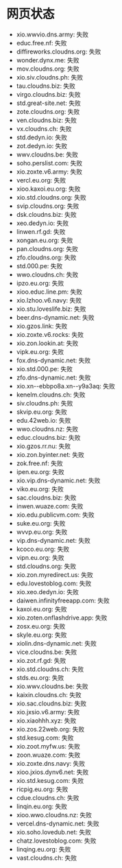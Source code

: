 # 网页状态
- xio.wwvio.dns.army: 失败
- educ.free.nf: 失败
- diffireworks.cloudns.org: 失败
- wonder.dynx.me: 失败
- mov.cloudns.org: 失败
- xio.siv.cloudns.ph: 失败
- tau.cloudns.biz: 失败
- virgo.cloudns.biz: 失败
- std.great-site.net: 失败
- zote.cloudns.org: 失败
- ven.cloudns.biz: 失败
- vx.cloudns.ch: 失败
- std.dedyn.io: 失败
- zot.dedyn.io: 失败
- wwv.cloudns.be: 失败
- soho.perslist.com: 失败
- xio.zoxte.v6.army: 失败
- vercl.eu.org: 失败
- xioo.kaxoi.eu.org: 失败
- xio.std.cloudns.org: 失败
- svip.cloudns.org: 失败
- dsk.cloudns.biz: 失败
- xeo.dedyn.io: 失败
- linwen.rf.gd: 失败
- xongan.eu.org: 失败
- pan.cloudns.org: 失败
- zfo.cloudns.org: 失败
- std.000.pe: 失败
- wwo.cloudns.ch: 失败
- ipzo.eu.org: 失败
- xioo.educ.line.pm: 失败
- xio.lzhoo.v6.navy: 失败
- xio.stu.loveslife.biz: 失败
- beer.dns-dynamic.net: 失败
- xio.gzos.link: 失败
- xio.zoxte.v6.rocks: 失败
- xio.zon.lookin.at: 失败
- vipk.eu.org: 失败
- fox.dns-dynamic.net: 失败
- xio.std.000.pe: 失败
- zfo.dns-dynamic.net: 失败
- xio.xn--ebbpo8a.xn--y9a3aq: 失败
- kenelm.cloudns.ch: 失败
- siv.cloudns.ph: 失败
- skvip.eu.org: 失败
- edu.42web.io: 失败
- wwo.cloudns.nz: 失败
- educ.cloudns.biz: 失败
- xio.gzos.rr.nu: 失败
- xio.zon.byinter.net: 失败
- zok.free.nf: 失败
- ipen.eu.org: 失败
- xio.vip.dns-dynamic.net: 失败
- viko.eu.org: 失败
- sac.cloudns.biz: 失败
- inwen.wuaze.com: 失败
- xio.edu.publicvm.com: 失败
- suke.eu.org: 失败
- wvvp.eu.org: 失败
- vip.dns-dynamic.net: 失败
- kcoco.eu.org: 失败
- vipn.eu.org: 失败
- std.cloudns.org: 失败
- xio.zon.myredirect.us: 失败
- edu.lovestoblog.com: 失败
- xio.xeo.dedyn.io: 失败
- daiwen.infinityfreeapp.com: 失败
- kaxoi.eu.org: 失败
- xio.zoten.onflashdrive.app: 失败
- zosx.eu.org: 失败
- skyle.eu.org: 失败
- xiolin.dns-dynamic.net: 失败
- vice.cloudns.be: 失败
- xio.zot.rf.gd: 失败
- xio.std.cloudns.ch: 失败
- stds.eu.org: 失败
- xio.wwv.cloudns.be: 失败
- kaixin.cloudns.ch: 失败
- xio.sac.cloudns.biz: 失败
- xio.jxsio.v6.army: 失败
- xio.xiaohhh.xyz: 失败
- xio.zos.22web.org: 失败
- std.kesug.com: 失败
- xio.zoot.myfw.us: 失败
- zoon.wuaze.com: 失败
- xio.zoxte.dns.navy: 失败
- xioo.jxios.dynv6.net: 失败
- xio.std.kesug.com: 失败
- ricpig.eu.org: 失败
- cdue.cloudns.ch: 失败
- linqin.eu.org: 失败
- xioo.wwo.cloudns.nz: 失败
- vercel.dns-dynamic.net: 失败
- xio.soho.lovedub.net: 失败
- chatz.lovestoblog.com: 失败
- linqing.eu.org: 失败
- vast.cloudns.ch: 失败
